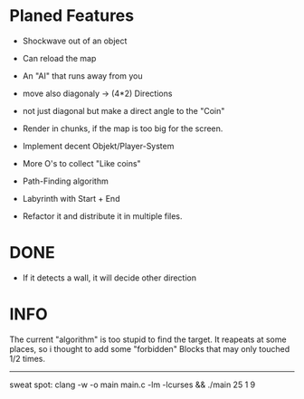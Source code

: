 # Planed Features
- Shockwave out of an object
- Can reload the map
- An "AI" that runs away from you
- move also diagonaly -> (4*2) Directions
- not just diagonal but make a direct angle to the "Coin"
- Render in chunks, if the map is too big for the screen.
- Implement decent Objekt/Player-System
- More O's to collect "Like coins"
- Path-Finding algorithm
- Labyrinth with Start + End

- Refactor it and distribute it in multiple files.


# DONE
- If it detects a wall, it will decide other direction


# INFO
The current "algorithm" is too stupid to find the target.
It reapeats at some places, so i thought to add some "forbidden" Blocks that
may only touched 1/2 times.
 
-- --

sweat spot:
clang -w -o main main.c -lm -lcurses && ./main 25 1 9
